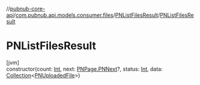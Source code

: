 //[pubnub-core-api](../../../index.md)/[com.pubnub.api.models.consumer.files](../index.md)/[PNListFilesResult](index.md)/[PNListFilesResult](-p-n-list-files-result.md)

# PNListFilesResult

[jvm]\
constructor(count: [Int](https://kotlinlang.org/api/latest/jvm/stdlib/kotlin/-int/index.html), next: [PNPage.PNNext](../../com.pubnub.api.models.consumer.objects/-p-n-page/-p-n-next/index.md)?, status: [Int](https://kotlinlang.org/api/latest/jvm/stdlib/kotlin/-int/index.html), data: [Collection](https://kotlinlang.org/api/latest/jvm/stdlib/kotlin.collections/-collection/index.html)&lt;[PNUploadedFile](../-p-n-uploaded-file/index.md)&gt;)
